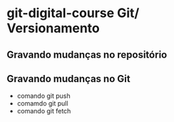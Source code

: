 ﻿# git-digital-course Git/ Versionamento
## Gravando mudanças no repositório
## Gravando mudanças no Git
* comando git push 
* comamdo git pull
* comando git fetch
